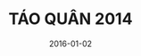 ---
title: TÁO QUÂN 2014
type: Video
layout: Post
youtubeId: P6FkawQphz8
date: 2016-01-02
categories: [tao-quan]
---
